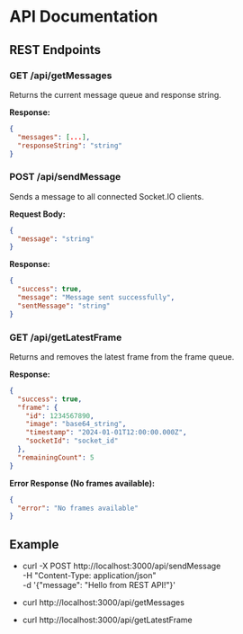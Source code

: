 # API Documentation

## REST Endpoints

### GET /api/getMessages

Returns the current message queue and response string.

**Response:**

```json
{
  "messages": [...],
  "responseString": "string"
}
```

### POST /api/sendMessage

Sends a message to all connected Socket.IO clients.

**Request Body:**

```json
{
  "message": "string"
}
```

**Response:**

```json
{
  "success": true,
  "message": "Message sent successfully",
  "sentMessage": "string"
}
```

### GET /api/getLatestFrame

Returns and removes the latest frame from the frame queue.

**Response:**

```json
{
  "success": true,
  "frame": {
    "id": 1234567890,
    "image": "base64_string",
    "timestamp": "2024-01-01T12:00:00.000Z",
    "socketId": "socket_id"
  },
  "remainingCount": 5
}
```

**Error Response (No frames available):**

```json
{
  "error": "No frames available"
}
```

## Example

- curl -X POST http://localhost:3000/api/sendMessage \
  -H "Content-Type: application/json" \
  -d '{"message": "Hello from REST API!"}'

- curl http://localhost:3000/api/getMessages

- curl http://localhost:3000/api/getLatestFrame
